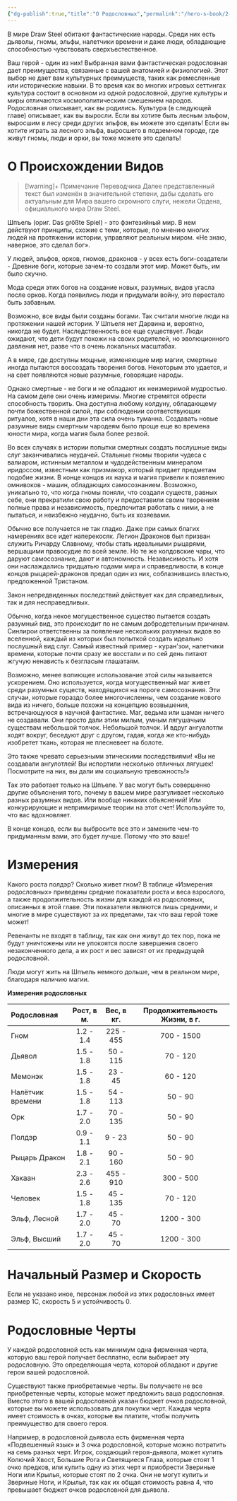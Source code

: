 ```yaml
---
{"dg-publish":true,"title":"О Родословных","permalink":"/hero-s-book/2-ancestries/0-on-the-origin-of-species/","dgPassFrontmatter":true}
---
```


В мире Draw Steel обитают фантастические народы. Среди них есть дьяволы, гномы, эльфы, налетчики времени и даже люди, обладающие способностью чувствовать сверхъестественное.

Ваш герой - один из них! Выбранная вами фантастическая родословная дает преимущества, связанные с вашей анатомией и физиологией. Этот выбор не дает вам культурных преимуществ, таких как ремесленные или исторические навыки. В то время как во многих игровых сеттингах культура состоит в основном из одной родословной, другие культуры и миры отличаются космополитическим смешением народов. Родословная описывает, как вы родились. Культура (в следующей главе) описывает, как вы выросли. Если вы хотите быть лесным эльфом, выросшим в лесу среди других эльфов, вы можете это сделать! Если вы хотите играть за лесного эльфа, выросшего в подземном городе, где живут гномы, люди и орки, вы тоже можете это сделать!
# О Происхождении Видов

> [!warning]+ Примечание Переводчика
> Далее представленный текст был изменён в значительной степени, дабы сделать его актуальным для Мира вашего скромного слуги, нежели Ордена, официального мира Draw Steel.

Шпъель (ориг. Das größte Spiel) - это фэнтезийный мир. В нем действуют принципы, схожие с теми, которые, по мнению многих людей на протяжении истории, управляют реальным миром. «Не знаю, наверное, это сделал бог».

У людей, эльфов, орков, гномов, драконов - у всех есть боги-создатели - Древние боги, которые зачем-то создали этот мир. Может быть, им было скучно.

Мода среди этих богов на создание новых, разумных, видов угасла после орков. Когда появились люди и придумали войну, это перестало быть забавным.

Возможно, все виды были созданы богами. Так считали многие люди на протяжении нашей истории. У Шпъеля нет Дарвина и, вероятно, никогда не будет. Наследственность все еще существует. Люди ожидают, что дети будут похожи на своих родителей, но эволюционного давления нет, разве что в очень локальных масштабах.

А в мире, где доступны мощные, изменяющие мир магии, смертные иногда пытаются воссоздать творения богов. Некоторым это удается, и на свет появляются новые разумные, говорящие народы.

Однако смертные - не боги и не обладают их неизмеримой мудростью. На самом деле они очень измеримы. Многие стремятся обрести способность творить. Она доступна любому колдуну, обладающему почти божественной силой, при соблюдении соответствующих ритуалов, хотя в наши дни эта сила очень туманна. Создавать новые разумные виды смертным чародеям было проще еще во времена юности мира, когда магия была более резвой.

Во всех случаях в истории попытки смертных создать послушные виды слуг заканчивались неудачей. Стальные гномы творили чудеса с валиаром, истинным металлом и чудодейственным минералом иридоссом, известным как призмакор, который придает предметам подобие жизни. В конце концов их наука и магия привели к появлению омнивоков - машин, обладающих самосознанием. Возможно, уникально то, что когда гномы поняли, что создали существ, равных себе, они прекратили свою работу и предоставили своим творениям полные права и независимость, предпочитая работать с ними, а не пытаться, и неизбежно неудачно, быть их хозяевами.

Обычно все получается не так гладко. Даже при самых благих намерениях все идет наперекосяк. Легион Драконов был призван служить Ричарду Славному, чтобы стать идеальными рыцарями, вершащими правосудие по всей земле. Но те же колдовские чары, что даруют самосознание, дают и автономность. Независимость. И хотя они наслаждались тридцатью годами мира и справедливости, в конце концов рыцарей-драконов предал один из них, соблазнившись властью, предложенной Тристаном.

Закон непредвиденных последствий действует как для справедливых, так и для несправедливых.

Обычно, когда некое могущественное существо пытается создать разумный вид, это происходит по не самым добродетельным причинам. Синлирои ответственны за появление нескольких разумных видов во вселенной, каждый из которых был попыткой создать идеально послушный вид слуг. Самый известный пример - куран'зои, налетчики времени, которые почти сразу же восстали и по сей день питают жгучую ненависть к безгласым глашатаям.

Возможно, менее вопиющее использование этой силы называется ускорением. Оно используется, когда могущественный маг живет среди разумных существ, находящихся на пороге самосознания. Эти случаи, которые гораздо более многочисленны, чем создание нового вида из ничего, больше похожи на концепцию возвышения, встречающуюся в научной фантастике. Маг, ведьма или шаман ничего не создавали. Они просто дали этим милым, умным лягушачьим существам небольшой толчок. Небольшой толчок. И вдруг ангуалотли ходят вокруг, беседуют друг с другом, гадая, когда же кто-нибудь изобретет ткань, которая не плесневеет на болоте.

Это также чревато серьезными этическими последствиями! «Вы не создавали ангулотлей! Вы испортили несколько отличных лягушек! Посмотрите на них, вы дали им социальную тревожность!»

Так это работает только на Шпъеле. У вас могут быть совершенно другие объяснения того, почему в вашем мире разгуливает несколько разных разумных видов. Или вообще никаких объяснений! Или конкурирующие и непримиримые теории на этот счет! Используйте то, что вас вдохновляет.

В конце концов, если вы выбросите все это и замените чем-то придуманным вами, это будет лучше. Потому что это ваше!
# Измерения

Какого роста полдэр? Сколько живет гном? В таблице «Измерения родословных» приведены средние показатели роста и веса взрослого, а также продолжительность жизни для каждой из родословных, описанных в этой главе. Эти показатели являются лишь средними, и многие в мире существуют за их пределами, так что ваш герой тоже может!

Ревенанты не входят в таблицу, так как они живут до тех пор, пока не будут уничтожены или не упокоятся после завершения своего незаконченного дела, а их рост и вес зависят от их предыдущей родословной.

Люди могут жить на Шпъель немного дольше, чем в реальном мире, благодаря наличию магии.

**Измерения родословных**

| Родословная      | Рост, в м. | Вес, в кг. | Продолжительность Жизни, в г. |
| :--------------- | :--------: | :--------: | :---------------------------: |
| Гном             | 1.2 - 1.4  | 225 - 455  |          700 - 1500           |
| Дьявол           | 1.5 - 1.8  |  50 - 115  |           70 - 120            |
| Мемонэк          | 1.5 - 1.8  |  23 - 45   |           60 - 120            |
| Налётчик времени | 1.5 - 1.8  |  54 - 113  |            50 - 90            |
| Орк              | 1.7 - 2.0  |  70 - 135  |            50 - 90            |
| Полдэр           | 0.9 - 1.1  |   9 - 23   |            50 - 90            |
| Рыцарь Дракон    | 1.8 - 2.1  |  90 - 160  |            50 - 90            |
| Хакаан           | 2.3 - 2.6  | 455 - 910  |           300 - 500           |
| Человек          | 1.5 - 1.8  |  45 - 135  |           70 - 120            |
| Эльф, Лесной     | 1.7 - 2.0  |  45 - 70   |          1200 - 300           |
| Эльф, Высший     | 1.7 - 2.0  |  45 - 70   |          1200 - 300           |
# Начальный Размер и Скорость

Если не указано иное, персонаж любой из этих родословных имеет размер 1С, скорость 5 и устойчивость 0.
# Родословные Черты

У каждой родословной есть как минимум одна фирменная черта, которую ваш герой получает бесплатно, если выбирает эту родословную. Это определяющая черта, которой обладают и другие герои вашей родословной.

Существуют также приобретаемые черты. Вы получаете не все приобретенные черты, которые может предложить ваша родословная. Вместо этого в вашей родословной указан бюджет очков родословной, которые вы можете использовать для покупки черт. Каждая черта имеет стоимость в очках, которые вы платите, чтобы получить преимущество для своего героя.

Например, в родословной дьявола есть фирменная черта «Подвешенный язык» и 3 очка родословной, которые можно потратить на семь разных черт. Игрок, создающий героя-дьявола, может купить Колючий Хвост, Большие Рога и Светящиеся Глаза, которые стоят 1 очко предков, или купить одну из этих черт и приобрести Звериные Ноги или Крылья, которые стоят по 2 очка. Они не могут купить и Звериные Ноги, и Крылья, так как их общая стоимость равна 4, что превышает бюджет очков родословной для дьявола.
